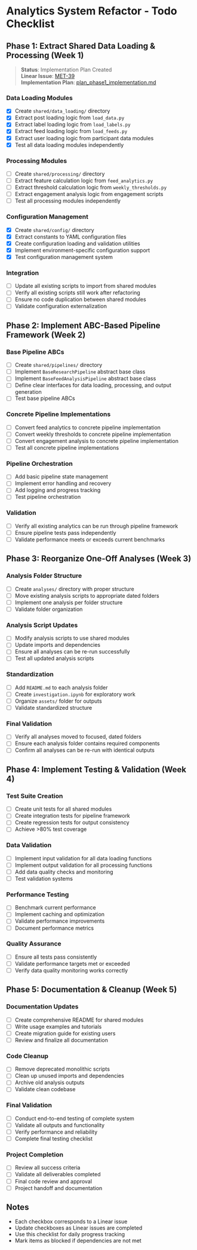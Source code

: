 # Analytics System Refactor - Todo Checklist

## Phase 1: Extract Shared Data Loading & Processing (Week 1)

> **Status**: Implementation Plan Created  
> **Linear Issue**: [MET-39](https://linear.app/metresearch/issue/MET-39/phase-1-extract-shared-data-loading-and-processing)  
> **Implementation Plan**: [plan_phase1_implementation.md](plan_phase1_implementation.md)

### Data Loading Modules
- [x] Create `shared/data_loading/` directory
- [x] Extract post loading logic from `load_data.py`
- [x] Extract label loading logic from `load_labels.py`
- [x] Extract feed loading logic from `load_feeds.py`
- [x] Extract user loading logic from participant data modules
- [x] Test all data loading modules independently

### Processing Modules
- [ ] Create `shared/processing/` directory
- [ ] Extract feature calculation logic from `feed_analytics.py`
- [ ] Extract threshold calculation logic from `weekly_thresholds.py`
- [ ] Extract engagement analysis logic from engagement scripts
- [ ] Test all processing modules independently

### Configuration Management
- [x] Create `shared/config/` directory
- [x] Extract constants to YAML configuration files
- [x] Create configuration loading and validation utilities
- [x] Implement environment-specific configuration support
- [x] Test configuration management system

### Integration
- [ ] Update all existing scripts to import from shared modules
- [ ] Verify all existing scripts still work after refactoring
- [ ] Ensure no code duplication between shared modules
- [ ] Validate configuration externalization

## Phase 2: Implement ABC-Based Pipeline Framework (Week 2)

### Base Pipeline ABCs
- [ ] Create `shared/pipelines/` directory
- [ ] Implement `BaseResearchPipeline` abstract base class
- [ ] Implement `BaseFeedAnalysisPipeline` abstract base class
- [ ] Define clear interfaces for data loading, processing, and output generation
- [ ] Test base pipeline ABCs

### Concrete Pipeline Implementations
- [ ] Convert feed analytics to concrete pipeline implementation
- [ ] Convert weekly thresholds to concrete pipeline implementation
- [ ] Convert engagement analysis to concrete pipeline implementation
- [ ] Test all concrete pipeline implementations

### Pipeline Orchestration
- [ ] Add basic pipeline state management
- [ ] Implement error handling and recovery
- [ ] Add logging and progress tracking
- [ ] Test pipeline orchestration

### Validation
- [ ] Verify all existing analytics can be run through pipeline framework
- [ ] Ensure pipeline tests pass independently
- [ ] Validate performance meets or exceeds current benchmarks

## Phase 3: Reorganize One-Off Analyses (Week 3)

### Analysis Folder Structure
- [ ] Create `analyses/` directory with proper structure
- [ ] Move existing analysis scripts to appropriate dated folders
- [ ] Implement one analysis per folder structure
- [ ] Validate folder organization

### Analysis Script Updates
- [ ] Modify analysis scripts to use shared modules
- [ ] Update imports and dependencies
- [ ] Ensure all analyses can be re-run successfully
- [ ] Test all updated analysis scripts

### Standardization
- [ ] Add `README.md` to each analysis folder
- [ ] Create `investigation.ipynb` for exploratory work
- [ ] Organize `assets/` folder for outputs
- [ ] Validate standardized structure

### Final Validation
- [ ] Verify all analyses moved to focused, dated folders
- [ ] Ensure each analysis folder contains required components
- [ ] Confirm all analyses can be re-run with identical outputs

## Phase 4: Implement Testing & Validation (Week 4)

### Test Suite Creation
- [ ] Create unit tests for all shared modules
- [ ] Create integration tests for pipeline framework
- [ ] Create regression tests for output consistency
- [ ] Achieve >80% test coverage

### Data Validation
- [ ] Implement input validation for all data loading functions
- [ ] Implement output validation for all processing functions
- [ ] Add data quality checks and monitoring
- [ ] Test validation systems

### Performance Testing
- [ ] Benchmark current performance
- [ ] Implement caching and optimization
- [ ] Validate performance improvements
- [ ] Document performance metrics

### Quality Assurance
- [ ] Ensure all tests pass consistently
- [ ] Validate performance targets met or exceeded
- [ ] Verify data quality monitoring works correctly

## Phase 5: Documentation & Cleanup (Week 5)

### Documentation Updates
- [ ] Create comprehensive README for shared modules
- [ ] Write usage examples and tutorials
- [ ] Create migration guide for existing users
- [ ] Review and finalize all documentation

### Code Cleanup
- [ ] Remove deprecated monolithic scripts
- [ ] Clean up unused imports and dependencies
- [ ] Archive old analysis outputs
- [ ] Validate clean codebase

### Final Validation
- [ ] Conduct end-to-end testing of complete system
- [ ] Validate all outputs and functionality
- [ ] Verify performance and reliability
- [ ] Complete final testing checklist

### Project Completion
- [ ] Review all success criteria
- [ ] Validate all deliverables completed
- [ ] Final code review and approval
- [ ] Project handoff and documentation

## Notes
- Each checkbox corresponds to a Linear issue
- Update checkboxes as Linear issues are completed
- Use this checklist for daily progress tracking
- Mark items as blocked if dependencies are not met
